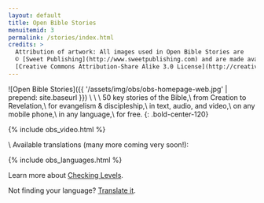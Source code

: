 ```yaml
---
layout: default
title: Open Bible Stories
menuitemid: 3
permalink: /stories/index.html
credits: >
  Attribution of artwork: All images used in Open Bible Stories are
  © [Sweet Publishing](http://www.sweetpublishing.com) and are made available under a
  [Creative Commons Attribution-Share Alike 3.0 License](http://creativecommons.org/licenses/by-sa/3.0).
---
```


![Open Bible Stories]({{ '/assets/img/obs/obs-homepage-web.jpg' | prepend: site.baseurl }})
\\
\\
\\
50 key stories of the Bible,\\
from Creation to Revelation,\\
for evangelism & discipleship,\\
in text, audio, and video,\\
on any mobile phone,\\
in any language,\\
for free.
{: .bold-center-120}
 

{% include obs_video.html %}

\\
Available translations (many more coming very soon!):

{% include obs_languages.html %}

Learn more about [Checking Levels](/quality "Quality Assurance").

Not finding your language? [Translate it](https://door43.org/en/get-started).
